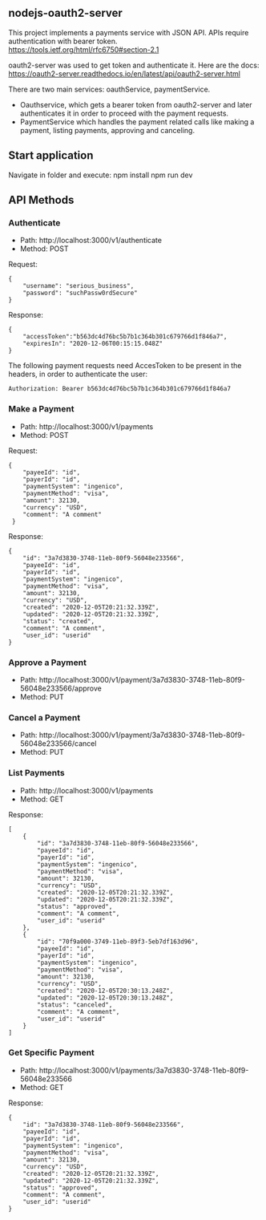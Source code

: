 ## nodejs-oauth2-server

This project implements a payments service with JSON API. APIs require authentication with bearer token. 
https://tools.ietf.org/html/rfc6750#section-2.1


oauth2-server was used to get token and authenticate it. Here are the docs:
https://oauth2-server.readthedocs.io/en/latest/api/oauth2-server.html

There are two main services: oauthService, paymentService.

- Oauthservice, which gets a bearer token from oauth2-server and later authenticates it in order to proceed with the payment requests.
- PaymentService which handles the payment related calls like making a payment, listing payments, approving and canceling.

## Start application

Navigate in folder and execute:
npm install
npm run dev

## API Methods

### Authenticate

- Path: http://localhost:3000/v1/authenticate
- Method: POST

Request:
```
{
    "username": "serious_business",
    "password": "suchPassw0rdSecure"
}
```

Response:
```
{
    "accessToken":"b563dc4d76bc5b7b1c364b301c679766d1f846a7",
    "expiresIn": "2020-12-06T00:15:15.048Z"
}
```

The following payment requests need AccesToken to be present in the headers, in order to authenticate the user:
```
Authorization: Bearer b563dc4d76bc5b7b1c364b301c679766d1f846a7
```
### Make a Payment
 
- Path: http://localhost:3000/v1/payments
- Method: POST

Request:
```
{
    "payeeId": "id",
    "payerId": "id",
    "paymentSystem": "ingenico",
    "paymentMethod": "visa",
    "amount": 32130,
    "currency": "USD",
    "comment": "A comment"
 }
```

Response:
```
{
    "id": "3a7d3830-3748-11eb-80f9-56048e233566",
    "payeeId": "id",
    "payerId": "id",
    "paymentSystem": "ingenico",
    "paymentMethod": "visa",
    "amount": 32130,
    "currency": "USD",
    "created": "2020-12-05T20:21:32.339Z",
    "updated": "2020-12-05T20:21:32.339Z",
    "status": "created",
    "comment": "A comment",
    "user_id": "userid"
}
```

### Approve a Payment
 
- Path: http://localhost:3000/v1/payment/3a7d3830-3748-11eb-80f9-56048e233566/approve
- Method: PUT


### Cancel a Payment
 
- Path: http://localhost:3000/v1/payment/3a7d3830-3748-11eb-80f9-56048e233566/cancel
- Method: PUT


### List Payments
 
- Path: http://localhost:3000/v1/payments
- Method: GET

Response:
```
[
    {
        "id": "3a7d3830-3748-11eb-80f9-56048e233566",
        "payeeId": "id",
        "payerId": "id",
        "paymentSystem": "ingenico",
        "paymentMethod": "visa",
        "amount": 32130,
        "currency": "USD",
        "created": "2020-12-05T20:21:32.339Z",
        "updated": "2020-12-05T20:21:32.339Z",
        "status": "approved",
        "comment": "A comment",
        "user_id": "userid"
    },
    {
        "id": "70f9a000-3749-11eb-89f3-5eb7df163d96",
        "payeeId": "id",
        "payerId": "id",
        "paymentSystem": "ingenico",
        "paymentMethod": "visa",
        "amount": 32130,
        "currency": "USD",
        "created": "2020-12-05T20:30:13.248Z",
        "updated": "2020-12-05T20:30:13.248Z",
        "status": "canceled",
        "comment": "A comment",
        "user_id": "userid"
    }
]
```

### Get Specific Payment
 
- Path: http://localhost:3000/v1/payments/3a7d3830-3748-11eb-80f9-56048e233566
- Method: GET

Response:
```
{
    "id": "3a7d3830-3748-11eb-80f9-56048e233566",
    "payeeId": "id",
    "payerId": "id",
    "paymentSystem": "ingenico",
    "paymentMethod": "visa",
    "amount": 32130,
    "currency": "USD",
    "created": "2020-12-05T20:21:32.339Z",
    "updated": "2020-12-05T20:21:32.339Z",
    "status": "approved",
    "comment": "A comment",
    "user_id": "userid"
}
```

